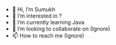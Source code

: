 - 👋 Hi, I’m Sumukh
- 👀 I’m interested in ?
- 🌱 I’m currently learning Java
- 💞️ I’m looking to collaborate on (Ignore)
- 📫 How to reach me (Ignore)

<!---
Pg-Mighty/Pg-Mighty is a ✨ special ✨ repository because its `README.md` (this file) appears on your GitHub profile.
You can click the Preview link to take a look at your changes.
--->
